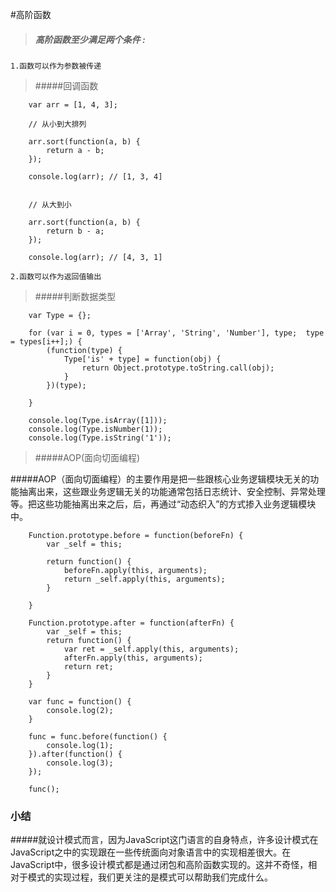 #高阶函数

>##### 高阶函数至少满足两个条件 :


`1.函数可以作为参数被传递`

>#####回调函数

```
	var arr = [1, 4, 3];
				
	// 从小到大排列
	
	arr.sort(function(a, b) {
		return a - b;
	});
	
	console.log(arr); // [1, 3, 4]
	
	
	// 从大到小
	
	arr.sort(function(a, b) {
		return b - a;
	});
	
	console.log(arr); // [4, 3, 1]
```



`2.函数可以作为返回值输出`

>#####判断数据类型

```
	var Type = {};
				
	for (var i = 0, types = ['Array', 'String', 'Number'], type;  type = types[i++];) {
		(function(type) {
			Type['is' + type] = function(obj) {
				return Object.prototype.toString.call(obj);
			}
		})(type);
		
	}
	
	console.log(Type.isArray([1]));
	console.log(Type.isNumber(1));
	console.log(Type.isString('1'));
```


>#####AOP(面向切面编程)


#####AOP（面向切面编程）的主要作用是把一些跟核心业务逻辑模块无关的功能抽离出来，这些跟业务逻辑无关的功能通常包括日志统计、安全控制、异常处理等。把这些功能抽离出来之后，后，再通过“动态织入”的方式掺入业务逻辑模块中。

```
	Function.prototype.before = function(beforeFn) {
		var _self = this;
		
		return function() {
			beforeFn.apply(this, arguments);
			return _self.apply(this, arguments);
		}
		
	}
	
	Function.prototype.after = function(afterFn) {
		var _self = this;
		return function() {
			var ret = _self.apply(this, arguments);
			afterFn.apply(this, arguments);
			return ret;
		}
	}
	
	var func = function() {
		console.log(2);
	}
	
	func = func.before(function() {
		console.log(1);
	}).after(function() {
		console.log(3);
	});
	
	func();	
```


### 小结

#####就设计模式而言，因为JavaScript这门语言的自身特点，许多设计模式在JavaScript之中的实现跟在一些传统面向对象语言中的实现相差很大。在JavaScript中，很多设计模式都是通过闭包和高阶函数实现的。这并不奇怪，相对于模式的实现过程，我们更关注的是模式可以帮助我们完成什么。
